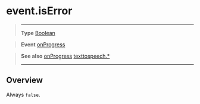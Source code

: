 # event.isError

> --------------------- ------------------------------------------------------------------------------------------
> __Type__              [Boolean](https://docs.coronalabs.com/api/type/Boolean.html)

> __Event__             [onProgress](/plugin/texttospeech/event/onProgress/)

> __See also__          [onProgress](/plugin/texttospeech/event/onProgress/)
>						[texttospeech.*](/plugin/texttospeech/)
> --------------------- ------------------------------------------------------------------------------------------

## Overview

Always `false`.
